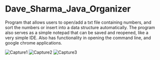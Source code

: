# Dave_Sharma_Java_Organizer
Program that allows users to open/add a txt file containing numbers, and sort the numbers or insert into a data structure automatically.
The program also serves as a simple notepad that can be saved and reopened, like a very simple IDE.
Also has functionality in opening the command line, and google chrome applications.

![Capture1](https://user-images.githubusercontent.com/81478885/143491842-fc1f72ae-67db-492e-902c-11fb2b973761.JPG)
![Capture2](https://user-images.githubusercontent.com/81478885/143491844-b964d83a-e264-4df3-bcb8-cc4c82af2282.JPG)
![Capture3](https://user-images.githubusercontent.com/81478885/143491845-2ac58b6b-025d-40f5-917d-ab17579541a8.JPG)
